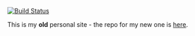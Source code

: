 [![Build Status](https://travis-ci.org/vzhou842/victorzhou.com.svg?branch=master)](https://travis-ci.org/vzhou842/victorzhou.com)

This is my **old** personal site - the repo for my new one is [here](https://github.com/vzhou842/victorzhou.com).
